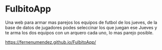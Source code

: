 ﻿# FulbitoApp

Una web para armar mas parejos los equipos de futbol de los jueves, de la base de datos de jugadores podes seleccinar los que juegan ese Jueves y te arma los dos equipos con un arquero cada uno, lo mas parejo posible.

https://fernenumendez.github.io/FulbitoApp/
